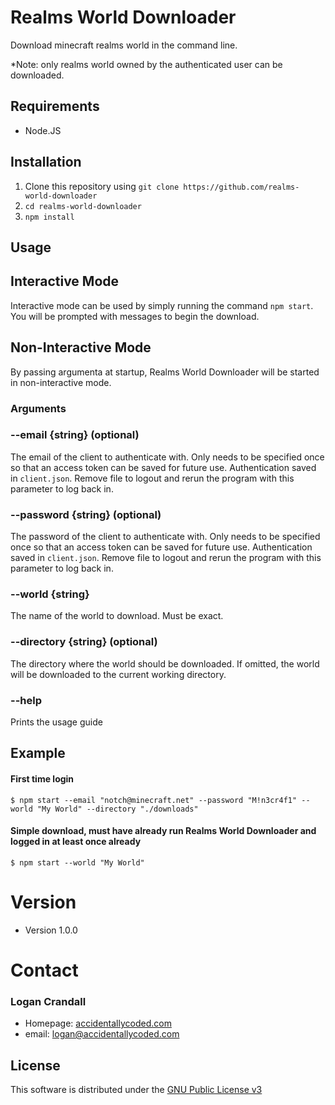 # Realms World Downloader
Download minecraft realms world in the command line.

*Note: only realms world owned by the authenticated user can be downloaded.

## Requirements
- Node.JS

## Installation
1. Clone this repository using `git clone https://github.com/realms-world-downloader`
2. `cd realms-world-downloader`
3. `npm install`

## Usage
## Interactive Mode
Interactive mode can be used by simply running the command `npm start`. You will be prompted with messages to begin the download.

## Non-Interactive Mode
By passing argumenta at startup, Realms World Downloader will be started in non-interactive mode.

### Arguments

### --email {string} (optional)
The email of the client to authenticate with. Only needs to be specified once so that an access token can be saved for future use. Authentication saved in `client.json`. Remove file to logout and rerun the program with this parameter to log back in.

### --password {string} (optional)
The password of the client to authenticate with. Only needs to be specified once so that an access token can be saved for future use. Authentication saved in `client.json`. Remove file to logout and rerun the program with this parameter to log back in.

### --world {string}
The name of the world to download. Must be exact.

### --directory {string} (optional)
The directory where the world should be downloaded. If omitted, the world will be downloaded to the current working directory.

### --help
Prints the usage guide

## Example
#### First time login
```
$ npm start --email "notch@minecraft.net" --password "M!n3cr4f1" --world "My World" --directory "./downloads"
```

#### Simple download, must have already run Realms World Downloader and logged in at least once already
```
$ npm start --world "My World"
```

# Version
- Version 1.0.0

# Contact
### Logan Crandall
- Homepage: [accidentallycoded.com](https://accidentallycoded.com)
- email: logan@accidentallycoded.com

## License
This software is distributed under the [GNU Public License v3](https://github.com/link00000000/realms-world-downloader/blob/master/LICENSE)

